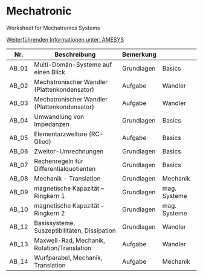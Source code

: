# Mechatronic
Worksheet for Mechatronics Systems

[Weiterführenden Informationen unter: AMESYS](https://www.amesys.de)

|Nr.  |Beschreibung   |Bemerkung   |   |
|---|---|---|---|
|AB_01|Multi-Domän-Systeme auf einen Blick             |Grundlagen  |Basics    |
|AB_02|Mechatronischer Wandler (Plattenkondensator)    |Aufgabe     |Wandler   |
|AB_03|Mechatronischer Wandler (Plattenkondensator)	   |Aufgabe 	|Wandler   |
|AB_04|Umwandlung von Impedanzen	                   |Grundlagen	|Basics    |
|AB_05|Elementarzweitore (RC-Glied)					   |Aufgabe 	|Basics    |
|AB_06|Zweitor-Umrechnungen							   |Grundlagen	|Basics    |
|AB_07|Rechenregeln für Differentialquotienten		   |Grundlagen	|Basics    |
|AB_08|Mechanik - Translation						   |Grundlagen	|Mechanik  |
|AB_09|magnetische Kapazität – Ringkern 1			   |Grundlagen	|mag. Systeme|
|AB_10|magnetische Kapazität – Ringkern 2			   |Grundlagen	|mag. Systeme|
|AB_12|Basissysteme, Suszeptibilitäten, Dissipation	   |Grundlagen	|Wandler   |
|AB_13|Maxwell-Rad, Mechanik, Rotation/Translation	   |Aufgabe	    |Wandler   |
|AB_14|Wurfparabel, Mechanik, Translation	           |Aufgabe  	|Mechanik  |


